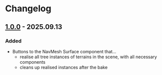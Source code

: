 # Changelog

## [1.0.0] - 2025.09.13

### Added

- Buttons to the NavMesh Surface component that...
    - realise all tree instances of terrains in the scene, with all necessary components
    - cleans up realised instances after the bake

[Unreleased]: https://github.com/lajawi/unity-navmesh-better-bake/blob/main
[1.0.0]: https://github.com/lajawi/unity-navmesh-better-bake/releases/tag/v1.0.0
